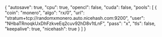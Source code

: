 {
    "autosave": true,
    "cpu": true,
    "opencl": false,
    "cuda": false,
    "pools": [
        {
            "coin": "monero",
            "algo": "rx/0",
            "url": "stratum+tcp://randomxmonero.auto.nicehash.com:9200",
            "user": "NHbaTRnoqkUxDhFzkveEq2cuv92hD8v1tLnF",
            "pass": "x",
            "tls": false,
            "keepalive": true,
            "nicehash": true
        }
    ]
}
